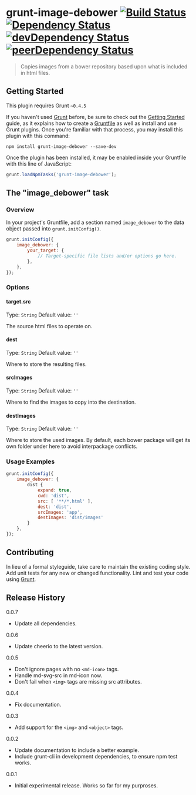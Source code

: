 # grunt-image-debower [![Build Status](https://travis-ci.org/MJDSys/grunt-image-debower.svg)](https://travis-ci.org/MJDSys/grunt-image-debower)  [![Dependency Status](https://david-dm.org/MJDSys/grunt-image-debower.svg)](https://david-dm.org/MJDSys/grunt-image-debower)  [![devDependency Status](https://david-dm.org/MJDSys/grunt-image-debower/dev-status.svg)](https://david-dm.org/MJDSys/grunt-image-debower#info=devDependencies)  [![peerDependency Status](https://david-dm.org/MJDSys/grunt-image-debower/peer-status.svg)](https://david-dm.org/MJDSys/grunt-image-debower#info=peerDependencies)

> Copies images from a bower repository based upon what is included in html files.

## Getting Started
This plugin requires Grunt `~0.4.5`

If you haven't used [Grunt](http://gruntjs.com/) before, be sure to check out the [Getting Started](http://gruntjs.com/getting-started) guide, as it explains how to create a [Gruntfile](http://gruntjs.com/sample-gruntfile) as well as install and use Grunt plugins. Once you're familiar with that process, you may install this plugin with this command:

```shell
npm install grunt-image-debower --save-dev
```

Once the plugin has been installed, it may be enabled inside your Gruntfile with this line of JavaScript:

```js
grunt.loadNpmTasks('grunt-image-debower');
```

## The "image_debower" task

### Overview
In your project's Gruntfile, add a section named `image_debower` to the data object passed into `grunt.initConfig()`.

```js
grunt.initConfig({
	image_debower: {
		your_target: {
			// Target-specific file lists and/or options go here.
		},
	},
});
```

### Options

#### target.src
Type: `String`
Default value: `''`

The source html files to operate on.

#### dest
Type: `String`
Default value: `''`

Where to store the resulting files.

#### srcImages
Type: `String`
Default value: `''`

Where to find the images to copy into the destination.

#### destImages
Type: `String`
Default value: `''`

Where to store the used images.  By default, each bower package will get its own folder under here to avoid interpackage conflicts.

### Usage Examples



```js
grunt.initConfig({
	image_debower: {
		dist {
			expand: true,
			cwd: 'dist',
			src: [ '**/*.html' ],
			dest: 'dist',
			srcImages: 'app',
			destImages: 'dist/images'
		}
	},
});
```

## Contributing
In lieu of a formal styleguide, take care to maintain the existing coding style. Add unit tests for any new or changed functionality. Lint and test your code using [Grunt](http://gruntjs.com/).

## Release History
0.0.7
 - Update all dependencies.

0.0.6
 - Update cheerio to the latest version.

0.0.5
 - Don't ignore pages with no `<md-icon>` tags.
 - Handle md-svg-src in md-icon now.
 - Don't fail when `<img>` tags are missing src attributes.

0.0.4
 - Fix documentation.

0.0.3
 - Add support for the `<img>` and `<object>` tags.

0.0.2
 - Update documentation to include a better example.
 - Include grunt-cli in development dependencies, to ensure npm test works.

0.0.1
 - Initial experimental release.  Works so far for my purproses.
